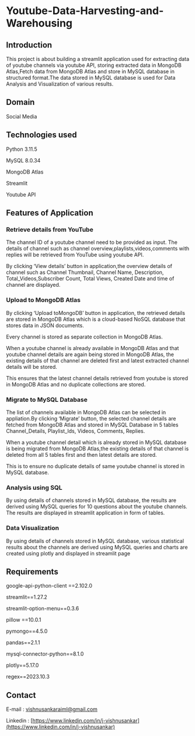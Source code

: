 # Youtube-Data-Harvesting-and-Warehousing
## Introduction 

This project is about building a streamlit application used for extracting data of youtube channels via youtube API, storing extracted data in MongoDB Atlas,Fetch data from MongoDB Atlas and store in MySQL database in structured format.The data stored in MySQL database is used for Data Analysis and Visualization of various results.

## Domain 

Social Media 

## Technologies used 

Python 3.11.5 

MySQL 8.0.34 

MongoDB Atlas 

Streamlit 

Youtube API 

## Features of Application 

### Retrieve details from YouTube 

The channel ID of a youtube channel need to be provided as input. The details of channel such as channel overview,playlists,videos,comments with replies will be retrieved from YouTube using youtube API.  

By clicking ‘View details’ button in application,the overview details of channel such as Channel Thumbnail, Channel Name, Description, Total_Videos,Subscriber Count, Total Views, Created Date and time of channel are displayed. 

### Upload to MongoDB Atlas 

By clicking ‘Upload toMongoDB’ button in application, the retrieved details are stored in MongoDB Atlas which is a cloud-based NoSQL database that stores data in JSON documents. 

Every channel is stored as separate collection in MongoDB Atlas. 

When a youtube channel is already available in MongoDB Atlas and that youtube channel details are again being stored in MongoDB Atlas, the existing details of that channel are deleted first and latest extracted channel details will be stored. 

This ensures that the latest channel details retrieved from youtube is stored in MongoDB Atlas and no duplicate collections are stored. 

### Migrate to MySQL Database 

The list of channels available in MongoDB Atlas can be selected in appliation.By clicking ‘Migrate’ button, the selected channel details are fetched from MongoDB Atlas and stored in MySQL Database in 5 tables Channel_Details, Playlist_Ids, Videos, Comments, Replies. 

 

When a youtube channel detail which is already stored in MySQL database is being migrated from MongoDB Atlas,the existing details of that channel is deleted from all 5 tables first and then latest details are stored. 

 

This is to ensure no duplicate details of same youtube channel is stored in MySQL database. 

 

### Analysis using SQL 

 

By using details of channels stored in MySQL database, the results are derived using MySQL queries for 10 questions about the youtube channels. The results are displayed in streamlit application in form of tables. 

 

### Data Visualization 

 

By using details of channels stored in MySQL database, various statistical results about the channels are derived using MySQL queries and charts are created using plotly and displayed in streamlit page 

 

## Requirements 

google-api-python-client ==2.102.0 

streamlit==1.27.2 

streamlit-option-menu==0.3.6 

pillow ==10.0.1 

pymongo==4.5.0 

pandas==2.1.1 

mysql-connector-python==8.1.0 

plotly==5.17.0 

regex==2023.10.3 

 ## Contact

E-mail : [vishnusankaraiml@gmail.com](vishnusankaraiml@gmail.com)

Linkedin : [https://www.linkedin.com/in/j-vishnusankar](https://www.linkedin.com/in/j-vishnusankar)

 

 

 

 

 

 
